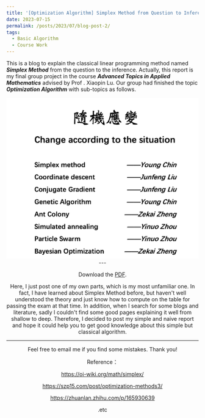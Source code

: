 ```yaml
---
title: '[Optimization Algorithm] Simplex Method from Question to Inference'
date: 2023-07-15
permalink: /posts/2023/07/blog-post-2/
tags:
  - Basic Algorithm
  - Course Work
---
```


This is a blog to explain the classical linear programming method named ***Simplex Method*** from the question to the inference. Actually, this report is my final group project in the course ***Advanced Topics in Applied Mathematics*** advised by Prof . Xiaopin Lu. Our group had finished the topic ***Optimization Algorithm*** with sub-topics as follows. 
<center><img src="/images/Optimization.png" style="zoom:50%;" /><center/>
---
  
Download the [PDF](http://Young-Chin.github.io/files/SimplexMethod.pdf).

Here, I just post one of my own parts, which is my most unfamiliar one. In fact, I have learned about Simplex Method before, but haven't well understood the theory and just know how to compute on the table for passing the exam at that time. In addition, when I search for some blogs and literature, sadly I couldn't find some good pages explaining it well from shallow to deep. Therefore, I decided to post my simple and naive report and hope it could help you to get good knowledge about this simple but classical algorithm. 

---

Feel free to email me if you find some mistakes. Thank you!

Reference：

https://oi-wiki.org/math/simplex/

https://szp15.com/post/optimization-methods3/

https://zhuanlan.zhihu.com/p/165930639

.etc
